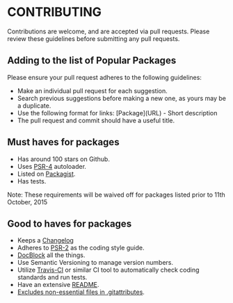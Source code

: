 # CONTRIBUTING

Contributions are welcome, and are accepted via pull requests. Please review these guidelines before submitting any pull requests.

## Adding to the list of Popular Packages

Please ensure your pull request adheres to the following guidelines:

- Make an individual pull request for each suggestion.
- Search previous suggestions before making a new one, as yours may be a duplicate.
- Use the following format for links: \[Package\]\(URL\) - Short description
- The pull request and commit should have a useful title.

## Must haves for packages

- Has around 100 stars on Github.
- Uses [PSR-4](http://www.php-fig.org/psr/psr-4/) autoloader.
- Listed on [Packagist](https://packagist.org/).
- Has tests.

Note: These requirements will be waived off for packages listed prior to 11th October, 2015

## Good to haves for packages

- Keeps a [Changelog](http://keepachangelog.com/)
- Adheres to [PSR-2](http://www.php-fig.org/psr/psr-2/) as the coding style guide.
- [DocBlock](http://www.phpdoc.org/docs/latest/references/phpdoc/index.html) all the things.
- Use Semantic Versioning to manage version numbers.
- Utilize [Travis-CI](https://travis-ci.org/) or similar CI tool to automatically check coding standards and run tests.
- Have an extensive [README](https://github.com/thephpleague/skeleton/blob/master/README.md).
- [Excludes non-essential files in .gitattributes](https://www.reddit.com/r/PHP/comments/2jzp6k/i_dont_need_your_tests_in_my_production).
